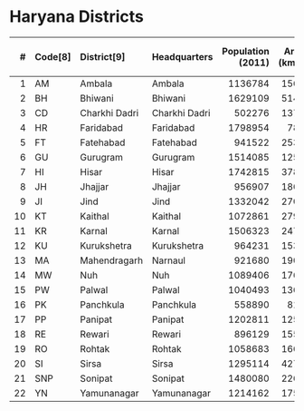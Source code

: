 # Haryana Districts

|   # | Code[8]   | District[9]   | Headquarters   |   Population (2011) |   Area (km2) |   Density (/km2)[9] |
|----:|:----------|:--------------|:---------------|--------------------:|-------------:|--------------------:|
|   1 | AM        | Ambala        | Ambala         |             1136784 |         1569 |                 722 |
|   2 | BH        | Bhiwani       | Bhiwani        |             1629109 |         5140 |                 341 |
|   3 | CD        | Charkhi Dadri | Charkhi Dadri  |              502276 |         1370 |                 367 |
|   4 | HR        | Faridabad     | Faridabad      |             1798954 |          783 |                2298 |
|   5 | FT        | Fatehabad     | Fatehabad      |              941522 |         2538 |                 371 |
|   6 | GU        | Gurugram      | Gurugram       |             1514085 |         1258 |                1241 |
|   7 | HI        | Hisar         | Hisar          |             1742815 |         3788 |                 438 |
|   8 | JH        | Jhajjar       | Jhajjar        |              956907 |         1868 |                 522 |
|   9 | JI        | Jind          | Jind           |             1332042 |         2702 |                 493 |
|  10 | KT        | Kaithal       | Kaithal        |             1072861 |         2799 |                 467 |
|  11 | KR        | Karnal        | Karnal         |             1506323 |         2471 |                 598 |
|  12 | KU        | Kurukshetra   | Kurukshetra    |              964231 |         1530 |                 630 |
|  13 | MA        | Mahendragarh  | Narnaul        |              921680 |         1900 |                 485 |
|  14 | MW        | Nuh           | Nuh            |             1089406 |         1765 |                 729 |
|  15 | PW        | Palwal        | Palwal         |             1040493 |         1367 |                 761 |
|  16 | PK        | Panchkula     | Panchkula      |              558890 |          816 |                 622 |
|  17 | PP        | Panipat       | Panipat        |             1202811 |         1250 |                 949 |
|  18 | RE        | Rewari        | Rewari         |              896129 |         1559 |                 562 |
|  19 | RO        | Rohtak        | Rohtak         |             1058683 |         1668 |                 607 |
|  20 | SI        | Sirsa         | Sirsa          |             1295114 |         4276 |                 303 |
|  21 | SNP       | Sonipat       | Sonipat        |             1480080 |         2260 |                 697 |
|  22 | YN        | Yamunanagar   | Yamunanagar    |             1214162 |         1756 |                 687 |